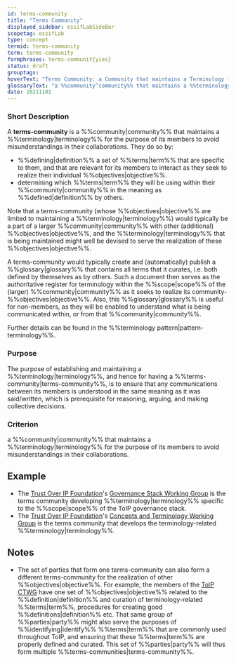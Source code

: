 ```yaml
---
id: terms-community
title: "Terms Community"
displayed_sidebar: essifLabSideBar
scopetag: essifLab
type: concept
termid: terms-community
term: terms-community
formphrases: terms-communit{yies}
status: draft
grouptags:
hoverText: "Terms Community: a Community that maintains a Terminology for the purpose of avoiding misunderstandings between its members as they collaborate."
glossaryText: "a %%community^community%% that maintains a %%terminology^terminology%% for the purpose of avoiding misunderstandings between its members as they collaborate."
date: 20211101
---
```


### Short Description
A **terms-community** is a %%community|community%% that maintains a %%terminology|terminology%% for the purpose of its members to avoid misunderstandings in their collaborations. They do so by:
- %%defining|definition%% a set of %%terms|term%% that are specific to them, and that are relevant for its members to interact as they seek to realize their individual %%objectives|objective%%.
- determining which %%terms|term%% they will be using within their %%community|community%% in the meaning as %%defined|definition%% by others.

Note that a terms-community (whose %%objectives|objective%% are limited to maintaining a %%terminology|terminology%%) would typically be a part of a larger %%community|community%% with other (additional) %%objectives|objective%%, and the %%terminology|terminology%% that is being maintained might well be devised to serve the realization of these %%objectives|objective%%.

A terms-community would typically create and (automatically) publish a %%glossary|glossary%% that contains all terms that it curates, i.e. both defined by themselves as by others. Such a document then serves as the authoritative register for terminology within the %%scope|scope%% of the (larger) %%community|community%% as it seeks to realize its community-%%objectives|objective%%. Also, this %%glossary|glossary%% is useful for non-members, as they will be enabled to understand what is being communicated within, or from that %%community|community%%.

Further details can be found in the %%terminology pattern|pattern-terminology%%.

### Purpose
The purpose of establishing and maintaining a %%terminology|terminology%%, and hence for having a %%terms-community|terms-community%%, is to ensure that any communications between its members is understood in the same meaning as it was said/written, which is prerequisite for reasoning, arguing, and making collective decisions.

### Criterion
a %%community|community%% that maintains a %%terminology|terminology%% for the purpose of its members to avoid misunderstandings in their collaborations.

## Example

* The [Trust Over IP Foundation](https://trustoverip.org)'s [Governance Stack Working Group](https://wiki.trustoverip.org/display/HOME/Governance+Stack+Working+Group) is the terms community developing %%terminology|terminology%% specific to the %%scope|scope%% of the ToIP governance stack.
* The [Trust Over IP Foundation](https://trustoverip.org)'s [Concepts and Terminology Working Group](https://wiki.trustoverip.org/pages/viewpage.action?pageId=65700) is the terms community that develops the terminology-related %%terminology|terminology%%.

## Notes

- The set of parties that form one terms-community can also form a different terms-community for the realization of other %%objectives|objective%%. For example, the members of the [ToIP CTWG](https://wiki.trustoverip.org/pages/viewpage.action?pageId=65700) have one set of %%objectives|objective%% related to the %%definition|definition%% and curation of terminology-related %%terms|term%%, procedures for creating good %%definitions|definition%% etc. That same group of %%parties|party%% might also serve the purposes of %%identifying|identify%% %%terms|term%% that are commonly used throughout ToIP, and ensuring that these %%terms|term%% are properly defined and curated. This set of %%parties|party%% will thus form multiple %%terms-communities|terms-community%%.
